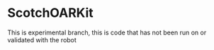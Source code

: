 # ScotchOARKit

This is experimental branch, this is code that has not been run on or validated with the robot
